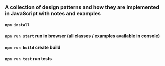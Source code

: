 ### A collection of design patterns and how they are implemented in JavaScript with notes and examples

#### `npm install`

#### `npm run start` run in browser (all classes / examples available in console)

#### `npm run build` create build

#### `npm run test` run tests